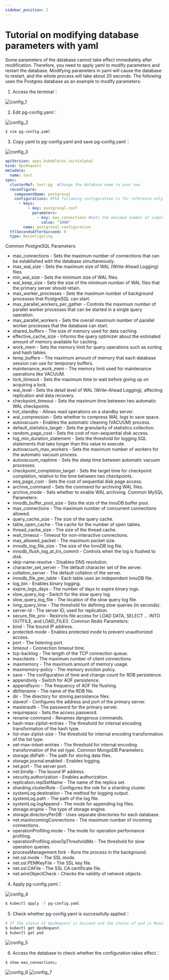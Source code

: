 ```yaml
---
sidebar_position: 2
---
```


# Tutorial on modifying database parameters with yaml

Some parameters of the database cannot take effect immediately after modification. Therefore, you need to apply yaml to modify parameters and restart the database. Modifying parameters in yaml will cause the database to restart, and the whole process will take about 20 seconds. The following uses the Postgres database as an example to modify parameters:

1. Access the terminal：

![config_1](./imgs/config_1.png)

2. Edit pg-config.yaml：

![config_2](./imgs/config_2.png)
```bash
$ vim pg-config.yaml
```

3. Copy yaml to pg-config.yaml and save pg-config.yaml：

![config_3](./imgs/config_3.png)
```yaml
apiVersion: apps.kubeblocks.io/v1alpha1
kind: OpsRequest
metadata:
  name: test
spec:
  clusterRef: test-pg  #Change the database name to your own
  reconfigure:
    componentName: postgresql
    configurations: #The following configuration is for reference only. You only need to keep the part to be modified and modify the corresponding parameter values
      - keys:
          - key: postgresql.conf
            parameters:
              - key: max_connections #Sets the maximum number of simultaneous connections that can be made to the database
                value: "1000"
        name: postgresql-configuration
  ttlSecondsAfterSucceed: 0
  type: Reconfiguring
```
Common PostgreSQL Parameters:
+ max_connections - Sets the maximum number of connections that can be established with the database simultaneously.
+ max_wal_size - Sets the maximum size of WAL (Write-Ahead Logging) files.
+ min_wal_size - Sets the minimum size of WAL files.
+ wal_keep_size - Sets the size of the minimum number of WAL files that the primary server should retain.
+ max_worker_processes - Sets the maximum number of background processes that PostgreSQL can start.
+ max_parallel_workers_per_gather - Controls the maximum number of parallel worker processes that can be started in a single query operation.
+ max_parallel_workers - Sets the overall maximum number of parallel worker processes that the database can start.
+ shared_buffers - The size of memory used for data caching.
+ effective_cache_size - Informs the query optimizer about the estimated amount of memory available for caching.
+ work_mem - Sets the memory limit for query operations such as sorting and hash tables.
+ temp_buffers - The maximum amount of memory that each database session can use for temporary buffers.
+ maintenance_work_mem - The memory limit used for maintenance operations like VACUUM.
+ lock_timeout - Sets the maximum time to wait before giving up on acquiring a lock.
+ wal_level - Sets the detail level of WAL (Write-Ahead Logging), affecting replication and data recovery.
+ checkpoint_timeout - Sets the maximum time between two automatic WAL checkpoints.
+ hot_standby - Allows read operations on a standby server.
+ wal_compression - Sets whether to compress WAL logs to save space.
+ autovacuum - Enables the automatic cleaning (VACUUM) process.
+ default_statistics_target - Sets the granularity of statistics collection.
+ random_page_cost - Sets the cost of non-sequential disk access.
+ log_min_duration_statement - Sets the threshold for logging SQL statements that take longer than this value to execute.
+ autovacuum_max_workers - Sets the maximum number of workers for the automatic vacuum process.
+ autovacuum_naptime - Sets the sleep time between automatic vacuum processes.
+ checkpoint_completion_target - Sets the target time for checkpoint completion, relative to the time between two checkpoints.
+ seq_page_cost - Sets the cost of sequential disk page access.
+ archive_command - Sets the command for archiving WAL files.
+ archive_mode - Sets whether to enable WAL archiving.
  Common MySQL Parameters:
+ innodb_buffer_pool_size - Sets the size of the InnoDB buffer pool.
+ max_connections - The maximum number of concurrent connections allowed.
+ query_cache_size - The size of the query cache.
+ table_open_cache - The cache for the number of open tables.
+ thread_cache_size - The size of the thread cache.
+ wait_timeout - Timeout for non-interactive connections.
+ max_allowed_packet - The maximum packet size.
+ innodb_log_file_size - The size of the InnoDB log file.
+ innodb_flush_log_at_trx_commit - Controls when the log is flushed to disk.
+ skip-name-resolve - Disables DNS resolution.
+ character_set_server - The default character set of the server.
+ collation_server - The default collation of the server.
+ innodb_file_per_table - Each table uses an independent InnoDB file.
+ log_bin - Enables binary logging.
+ expire_logs_days - The number of days to expire binary logs.
+ slow_query_log - Switch for the slow query log.
+ slow_query_log_file - The location of the slow query log file.
+ long_query_time - The threshold for defining slow queries (in seconds).
+ server-id - The server ID, used for replication.
+ secure_file_priv - Restricts file access for LOAD DATA, SELECT ... INTO OUTFILE, and LOAD_FILE().
  Common Redis Parameters:
+ bind - The bound IP address.
+ protected-mode - Enables protected mode to prevent unauthorized access.
+ port - The listening port.
+ timeout - Connection timeout time.
+ tcp-backlog - The length of the TCP connection queue.
+ maxclients - The maximum number of client connections.
+ maxmemory - The maximum amount of memory usage.
+ maxmemory-policy - The memory eviction policy.
+ save - The configuration of time and change count for RDB persistence.
+ appendonly - Switch for AOF persistence.
+ appendfsync - The frequency of AOF file flushing.
+ dbfilename - The name of the RDB file.
+ dir - The directory for storing persistence files.
+ slaveof - Configures the address and port of the primary server.
+ masterauth - The password for the primary server.
+ requirepass - Sets the access password.
+ rename-command - Renames dangerous commands.
+ hash-max-ziplist-entries - The threshold for internal encoding transformation of the hash type.
+ list-max-ziplist-size - The threshold for internal encoding transformation of the list type.
+ set-max-intset-entries - The threshold for internal encoding transformation of the set type.
  Common MongoDB Parameters:
+ storage.dbPath - The path for storing data files.
+ storage.journal.enabled - Enables logging.
+ net.port - The server port.
+ net.bindIp - The bound IP address.
+ security.authorization - Enables authorization.
+ replication.replSetName - The name of the replica set.
+ sharding.clusterRole - Configures the role for a sharding cluster.
+ systemLog.destination - The method for logging output.
+ systemLog.path - The path of the log file.
+ systemLog.logAppend - The mode for appending log files.
+ storage.engine - The type of storage engine.
+ storage.directoryPerDB - Uses separate directories for each database.
+ net.maxIncomingConnections - The maximum number of incoming connections.
+ operationProfiling.mode - The mode for operation performance profiling.
+ operationProfiling.slowOpThresholdMs - The threshold for slow operation queries.
+ processManagement.fork - Runs the process in the background.
+ net.ssl.mode - The SSL mode.
+ net.ssl.PEMKeyFile - The SSL key file.
+ net.ssl.CAFile - The SSL CA certificate file.
+ net.wireObjectCheck - Checks the validity of network objects.

4. Apply pg-config.yaml：

![config_4](./imgs/config_4.png)
```bash
$ kubectl apply -f pg-config.yaml
```

5. Check whether pg-config.yaml is successfully applied：
```bash
# If the status of OpsRequest is Succeed and the status of pod is Running, the application is successfully configured
$ kubectl get OpsRequest
$ kubectl get pod
```
![config_5](./imgs/config_5.png)

6. Access the database to check whether the configuration takes effect：
```bash
$ show max_connections;
```
![config_6](./imgs/config_6.png)
![config_7](./imgs/config_7.png)

